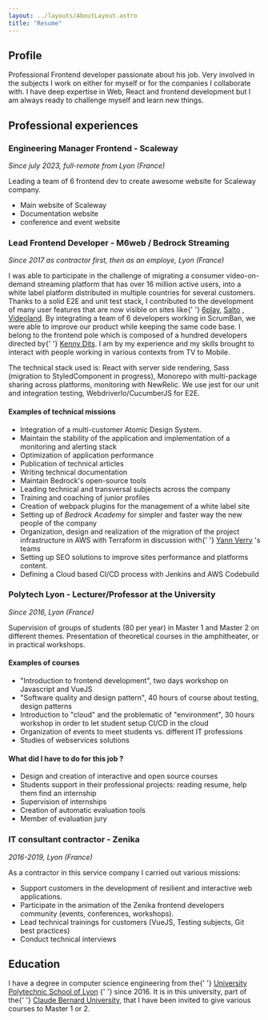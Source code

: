 ```yaml
---
layout: ../layouts/AboutLayout.astro
title: "Resume"
---
```


Profile
-------

Professional Frontend developer passionate about his job. Very involved in the subjects I work on either for myself or for the companies I collaborate with. I have deep expertise in Web, React and frontend development but I am always ready to challenge myself and learn new things.

Professional experiences
------------------------

### Engineering Manager Frontend - Scaleway

_Since july 2023, full-remote from Lyon (France)_

Leading a team of 6 frontend dev to create awesome website for Scaleway company.

* Main website of Scaleway
* Documentation website
* conference and event website


### Lead Frontend Developer - M6web / Bedrock Streaming

_Since 2017 as contractor first, then as an employe, Lyon (France)_

I was able to participate in the challenge of migrating a consumer video-on-demand streaming platform that has over 16 million active users, into a white label platform distributed in multiple countries for several customers. Thanks to a solid E2E and unit test stack, I contributed to the development of many user features that are now visible on sites like{' '} [6play](https://6play.fr), [Salto](https://salto.fr) , [Videoland](https://videoland.com). By integrating a team of 6 developers working in ScrumBan, we were able to improve our product while keeping the same code base. I belong to the frontend pole which is composed of a hundred developers directed by{' '} [Kenny Dits](https://twitter.com/kenny_dee). I am by my experience and my skills brought to interact with people working in various contexts from TV to Mobile.

The technical stack used is: React with server side rendering, Sass (migration to StyledComponent in progress), Monorepo with multi-package sharing across platforms, monitoring with NewRelic. We use jest for our unit and integration testing, WebdriverIo/CucumberJS for E2E.

#### Examples of technical missions

*   Integration of a multi-customer Atomic Design System.
*   Maintain the stability of the application and implementation of a monitoring and alerting stack
*   Optimization of application performance
*   Publication of technical articles
*   Writing technical documentation
*   Maintain Bedrock's open-source tools
*   Leading technical and transversal subjects across the company
*   Training and coaching of junior profiles
*   Creation of webpack plugins for the management of a white label site
*   Setting up of _Bedrock Academy_ for simpler and faster way the new people of the company
*   Organization, design and realization of the migration of the project infrastructure in AWS with Terraform in discussion with{' '} [Yann Verry](https://twitter.com/yverry) 's teams
*   Setting up SEO solutions to improve sites performance and platforms content.
*   Defining a Cloud based CI/CD process with Jenkins and AWS Codebuild

### Polytech Lyon - Lecturer/Professor at the University

_Since 2016, Lyon (France)_

Supervision of groups of students (80 per year) in Master 1 and Master 2 on different themes. Presentation of theoretical courses in the amphitheater, or in practical workshops.

#### Examples of courses

*   "Introduction to frontend development", two days workshop on Javascript and VueJS
*   "Software quality and design pattern", 40 hours of course about testing, design patterns
*   Introduction to "cloud" and the problematic of "environment", 30 hours workshop in order to let student setup CI/CD in the cloud
*   Organization of events to meet students vs. different IT professions
*   Studies of webservices solutions

#### What did I have to do for this job ?

*   Design and creation of interactive and open source courses
*   Students support in their professional projects: reading resume, help them find an internship
*   Supervision of internships
*   Creation of automatic evaluation tools
*   Member of evaluation jury

### IT consultant contractor - Zenika

_2016-2019, Lyon (France)_

As a contractor in this service company I carried out various missions:

*   Support customers in the development of resilient and interactive web applications.
*   Participate in the animation of the Zenika frontend developers community (events, conferences, workshops).
*   Lead technical trainings for customers (VueJS, Testing subjects, Git best practices)
*   Conduct technical interviews

Education
---------

I have a degree in computer science engineering from the{' '} [University Polytechnic School of Lyon](https://polytech.univ-lyon1.fr/) {' '} since 2016. It is in this university, part of the{' '} [Claude Bernard University](https://www.univ-lyon1.fr/), that I have been invited to give various courses to Master 1 or 2.